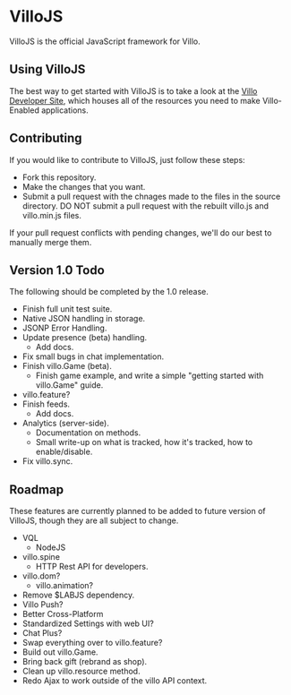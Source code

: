 VilloJS
=======

VilloJS is the official JavaScript framework for Villo.

Using VilloJS
-------------

The best way to get started with VilloJS is to take a look at the [Villo Developer Site](http://dev.villo.me), which houses all of the resources you need to make Villo-Enabled applications.

Contributing
------------

If you would like to contribute to VilloJS, just follow these steps:

- Fork this repository.
- Make the changes that you want.
- Submit a pull request with the chnages made to the files in the source directory. DO NOT submit a pull request with the rebuilt villo.js and villo.min.js files.

If your pull request conflicts with pending changes, we'll do our best to manually merge them.

Version 1.0 Todo 
----------------

The following should be completed by the 1.0 release.

- Finish full unit test suite.
- Native JSON handling in storage.
- JSONP Error Handling.
- Update presence (beta) handling.
	- Add docs.
- Fix small bugs in chat implementation.
- Finish villo.Game (beta).
	- Finish game example, and write a simple "getting started with villo.Game" guide.
- villo.feature?
- Finish feeds.
	- Add docs.
- Analytics (server-side).
	- Documentation on methods.
	- Small write-up on what is tracked, how it's tracked, how to enable/disable.
- Fix villo.sync.
	
Roadmap
-------

These features are currently planned to be added to future version of VilloJS, though they are all subject to change.

- VQL
	- NodeJS
- villo.spine
	- HTTP Rest API for developers.
- villo.dom?
	- villo.animation?
- Remove $LABJS dependency.
- Villo Push?
- Better Cross-Platform
- Standardized Settings with web UI?
- Chat Plus?
- Swap everything over to villo.feature?
- Build out villo.Game.
- Bring back gift (rebrand as shop).
- Clean up villo.resource method.
- Redo Ajax to work outside of the villo API context.
